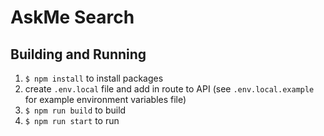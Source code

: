 # AskMe Search

## Building and Running

1. `$ npm install` to install packages
2. create `.env.local` file and add in route to API (see `.env.local.example` for example environment variables file)
3. `$ npm run build` to build  
4. `$ npm run start` to run
